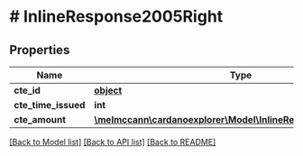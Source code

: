 # # InlineResponse2005Right

## Properties

Name | Type | Description | Notes
------------ | ------------- | ------------- | -------------
**cte_id** | [**object**](.md) |  | 
**cte_time_issued** | **int** |  | [optional] 
**cte_amount** | [**\melmccann\cardanoexplorer\Model\InlineResponse200RightCoin**](InlineResponse200RightCoin.md) |  | 

[[Back to Model list]](../../README.md#documentation-for-models) [[Back to API list]](../../README.md#documentation-for-api-endpoints) [[Back to README]](../../README.md)



